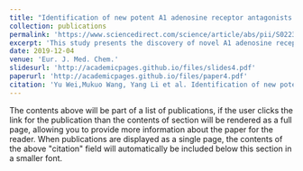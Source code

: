 ```yaml
---
title: "Identification of new potent A1 adenosine receptor antagonists using a multistage virtual screening approach."
collection: publications
permalink: 'https://www.sciencedirect.com/science/article/abs/pii/S0223523419310888'
excerpt: 'This study presents the discovery of novel A1 adenosine receptor (A1AR) antagonists using a multistage virtual screening approach. By screening the ChemDiv library of 1,492,362 compounds, the researchers identified 22 potential hits, with 18 exhibiting nanomolar or low micromolar binding potency (Ki) in radioligand binding assays. Six compounds were further tested in a cAMP functional assay, revealing low micromolar antagonistic activity (pIC50 = 5.51–6.38) for A1AR. Notably, four compounds demonstrated high affinity (pKi = 6.11–7.13) and selectivity (>100-fold) for A1AR over A2AAR. Novelty analysis confirmed the uniqueness of these antagonists. Molecular docking and MD simulations supported the stability and specificity of the top three compounds (15, 20, 22) in the A1AR binding pocket, providing valuable insights for the development of A1AR-targeted drugs.'
date: 2019-12-04
venue: 'Eur. J. Med. Chem.'
slidesurl: 'http://academicpages.github.io/files/slides4.pdf'
paperurl: 'http://academicpages.github.io/files/paper4.pdf'
citation: 'Yu Wei,Mukuo Wang, Yang Li et al. Identification of new potent A1 adenosine receptor antagonists using a multistage virtual screening approach. Eur J Med Chem 2020, 187:111936.'
---
```


The contents above will be part of a list of publications, if the user clicks the link for the publication than the contents of section will be rendered as a full page, allowing you to provide more information about the paper for the reader. When publications are displayed as a single page, the contents of the above "citation" field will automatically be included below this section in a smaller font.
